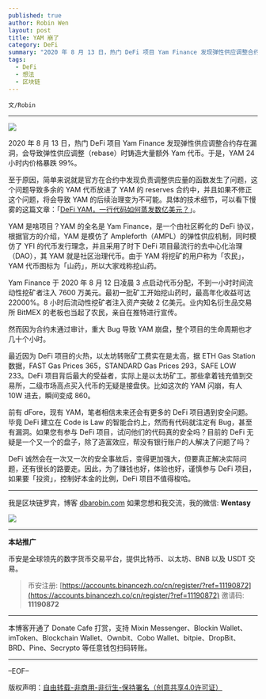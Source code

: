 ```yaml
---
published: true
author: Robin Wen
layout: post
title: YAM 崩了
category: DeFi
summary: "2020 年 8 月 13 日，热门 DeFi 项目 Yam Finance 发现弹性供应调整合约存在漏洞，会导致弹性供应调整（rebase）时铸造大量额外 Yam 代币。于是，YAM 24 小时内价格暴跌 99%。前有 dFore，现有 YAM，笔者相信未来还会有更多的 DeFi 项目遇到安全问题。毕竟 DeFi 建立在 Code is Law 的智能合约上，然而有代码就注定有 Bug，甚至有漏洞。如果您有参与 DeFi 项目，试问他们的代码真得安全吗？目前的 DeFi 无疑是一个又一个的盘子，除了造富效应，帮没有银行账户的人解决了问题了吗？DeFi 诚然会在一次又一次地安全事故后，变得更加强大，但要真正解决实际问题，还有很长的路要走。因此，为了赚钱也好，体验也好，谨慎参与 DeFi 项目，如果要「投资」，控制好本金的比例，DeFi 项目不值得梭哈。"
tags:
  - DeFi
  - 想法
  - 区块链
---
```


`文/Robin`

***

![](https://cdn.dbarobin.com/249khy3.png)

2020 年 8 月 13 日，热门 DeFi 项目 Yam Finance 发现弹性供应调整合约存在漏洞，会导致弹性供应调整（rebase）时铸造大量额外 Yam 代币。于是，YAM 24 小时内价格暴跌 99%。

至于原因，简单来说就是官方在合约中发现负责调整供应量的函数发生了问题，这个问题导致多余的 YAM 代币放进了 YAM 的 reserves 合约中，并且如果不修正这个问题，将会导致 YAM 的后续治理变为不可能。具体的技术细节，可以看下慢雾的这篇文章：「[DeFi YAM，一行代码如何蒸发数亿美元？](https://mp.weixin.qq.com/s/21lGo_f7HaVSNm98KRO0gg)」。

YAM 是啥项目？YAM 的全名是 Yam Finance，是一个由社区孵化的 DeFi 协议，根据官方的介绍，YAM 是模仿了 Ampleforth（AMPL）的弹性供应机制，同时模仿了 YFI 的代币发行理念，并且采用了时下 DeFi 项目最流行的去中心化治理（DAO），其 YAM 就是社区治理代币。由于 YAM 将挖矿的用户称为「农民」，YAM 代币图标为「山药」，所以大家戏称挖山药。

Yam Finance 于 2020 年 8 月 12 日凌晨 3 点启动代币分配，不到一小时时间流动性挖矿者注入 7600 万美元。最初一批矿工开始挖山药时，最高年化收益可达 22000%。8 小时后流动性挖矿者注入资产突破 2 亿美元。业内知名衍生品交易所 BitMEX 的老板也当起了农民，亲自在推特进行宣传。

然而因为合约未通过审计，重大 Bug 导致 YAM 崩盘，整个项目的生命周期也才几十个小时。

最近因为 DeFi 项目的火热，以太坊转账矿工费实在是太高，据 ETH Gas Station 数据，FAST Gas Prices 365，STANDARD Gas Prices 293，SAFE LOW 233。DeFi 项目背后最大的受益者，实际上是以太坊矿工。那些拿着钱充值到交易所，二级市场高点买入代币的无疑是接盘侠。比如这次的 YAM 闪崩，有人 10W 进去，瞬间变成 860。

前有 dFore，现有 YAM，笔者相信未来还会有更多的 DeFi 项目遇到安全问题。毕竟 DeFi 建立在 Code is Law 的智能合约上，然而有代码就注定有 Bug，甚至有漏洞。如果您有参与 DeFi 项目，试问他们的代码真的安全吗？目前的 DeFi 无疑是一个又一个的盘子，除了造富效应，帮没有银行账户的人解决了问题了吗？

DeFi 诚然会在一次又一次的安全事故后，变得更加强大，但要真正解决实际问题，还有很长的路要走。因此，为了赚钱也好，体验也好，谨慎参与 DeFi 项目，如果要「投资」，控制好本金的比例，DeFi 项目不值得梭哈。

***

我是区块链罗宾，博客 [dbarobin.com](https://dbarobin.com/)
如果您想和我交流，我的微信: **Wentasy**

![](https://cdn.dbarobin.com/v4yywe2.png)

***

**本站推广**

币安是全球领先的数字货币交易平台，提供比特币、以太坊、BNB 以及 USDT 交易。

> 币安注册: [https://accounts.binancezh.co/cn/register/?ref=11190872](https://accounts.binancezh.co/cn/register/?ref=11190872)
> 邀请码: **11190872**

***

本博客开通了 Donate Cafe 打赏，支持 Mixin Messenger、Blockin Wallet、imToken、Blockchain Wallet、Ownbit、Cobo Wallet、bitpie、DropBit、BRD、Pine、Secrypto 等任意钱包扫码转账。

<center>
    <div class="--donate-button"
         data-button-id="f8b9df0d-af9a-460d-8258-d3f435445075"
    ></div>
</center>

***

–EOF–

版权声明：[自由转载-非商用-非衍生-保持署名（创意共享4.0许可证）](http://creativecommons.org/licenses/by-nc-nd/4.0/deed.zh)